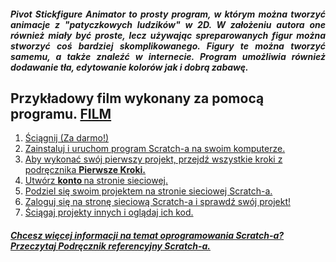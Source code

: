 <h5 align="justify"> <b> Pivot Stickfigure Animator </b> to prosty program, w którym można tworzyć animacje z "patyczkowych ludzików" w 2D. W założeniu autora one również miały być proste, lecz używając spreparowanych figur można stworzyć coś bardziej skomplikowanego. Figury te można tworzyć samemu, a także znaleźć w internecie. Program umożliwia również dodawanie tła, edytowanie kolorów jak i dobrą zabawę.</h5>
<h2> Przykładowy film wykonany za pomocą programu. <b><a href="https://www.youtube.com/watch?v=TTPjNExluCM"> FILM </b> </h2>
<ol> 
<li> Ściągnij  (Za darmo!) </li>
<li> Zainstaluj i uruchom program Scratch-a na swoim komputerze. </li>
<li> Aby wykonać swój pierwszy projekt, przejdź wszystkie kroki z podręcznika <b><a href=http://info.scratch.mit.edu/sites/infoscratch.media.mit.edu/files/file/GS_14_po.pdf>Pierwsze Kroki.</b> </li>
<li> Utwórz <b><a href=http://scratch.mit.edu/signup>konto </b> na stronie sieciowej.</li>
<li> Podziel się swoim projektem na stronie sieciowej Scratch-a. </li>
<li> Zaloguj się na stronę sieciową Scratch-a i sprawdź swój projekt! </li>
<li> Ściągaj projekty innych i oglądaj ich kod. </li> </ol>
<h5> Chcesz więcej informacji na temat oprogramowania Scratch-a? Przeczytaj <b><a href=http://info.scratch.mit.edu/sites/infoscratch.media.mit.edu/files/file/RG14_po.pdf>  Podręcznik referencyjny</b> Scratch-a.</h5>
